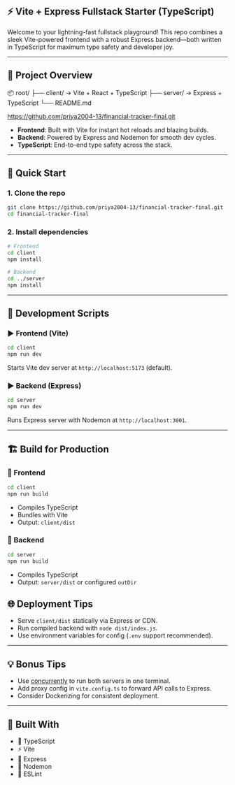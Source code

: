 ## ⚡ Vite + Express Fullstack Starter (TypeScript)

Welcome to your lightning-fast fullstack playground! This repo combines a sleek Vite-powered frontend with a robust Express backend—both written in TypeScript for maximum type safety and developer joy.

---

## 🧭 Project Overview

📦 root/
├── client/   → Vite + React + TypeScript
├── server/   → Express + TypeScript
└── README.md

https://github.com/priya2004-13/financial-tracker-final.git

- **Frontend**: Built with Vite for instant hot reloads and blazing builds.
- **Backend**: Powered by Express and Nodemon for smooth dev cycles.
- **TypeScript**: End-to-end type safety across the stack.

---

## 🚀 Quick Start

### 1. Clone the repo

```bash
git clone https://github.com/priya2004-13/financial-tracker-final.git
cd financial-tracker-final
```

### 2. Install dependencies

```bash
# Frontend
cd client
npm install

# Backend
cd ../server
npm install
```

---

## 🔧 Development Scripts

### ▶️ Frontend (Vite)

```bash
cd client
npm run dev
```

Starts Vite dev server at `http://localhost:5173` (default).

### ▶️ Backend (Express)

```bash
cd server
npm run dev
```

Runs Express server with Nodemon at `http://localhost:3001`.

---

## 🏗️ Build for Production

### 🧱 Frontend

```bash
cd client
npm run build
```

- Compiles TypeScript
- Bundles with Vite
- Output: `client/dist`

### 🧱 Backend

```bash
cd server
npm run build
```

- Compiles TypeScript
- Output: `server/dist` or configured `outDir`


## 🌐 Deployment Tips

- Serve `client/dist` statically via Express or CDN.
- Run compiled backend with `node dist/index.js`.
- Use environment variables for config (`.env` support recommended).

---

## 💡 Bonus Tips

- Use [concurrently](https://www.npmjs.com/package/concurrently) to run both servers in one terminal.
- Add proxy config in `vite.config.ts` to forward API calls to Express.
- Consider Dockerizing for consistent deployment.

---

## 🙌 Built With

- 🧪 TypeScript
- ⚡ Vite
- 🚂 Express
- 🔁 Nodemon
- 🧹 ESLint

